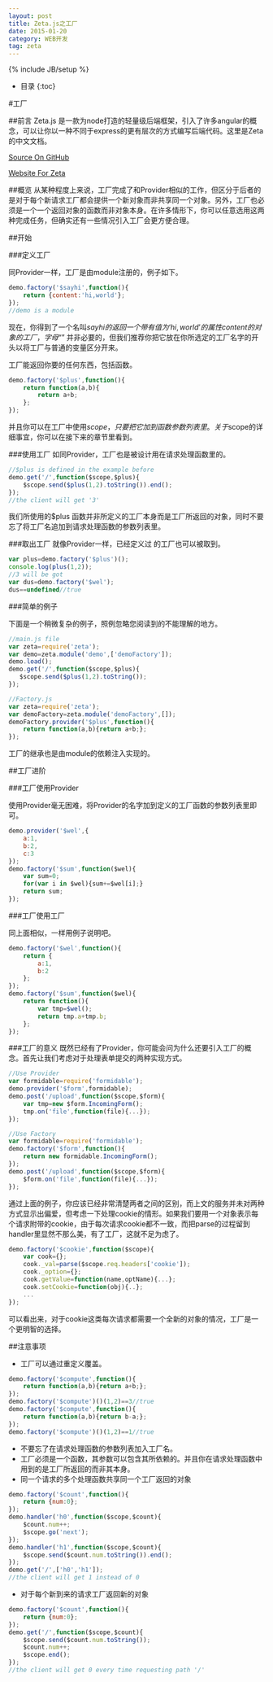```yaml
---
layout: post
title: Zeta.js之工厂
date: 2015-01-20
category: WEB开发
tag: zeta
---
```

{% include JB/setup %}

* 目录
{:toc}

#工厂

##前言
Zeta.js 是一款为node打造的轻量级后端框架，引入了许多angular的概念，可以让你以一种不同于express的更有层次的方式编写后端代码。这里是Zeta的中文文档。

[Source On GitHub](https://github.com/BenBBear/Zeta)

[Website For Zeta](http://zetajs.io/)

##概览
从某种程度上来说，工厂完成了和Provider相似的工作，但区分于后者的是对于每个新请求工厂都会提供一个新对象而非共享同一个对象。另外，工厂也必须是一个一个返回对象的函数而非对象本身。在许多情形下，你可以任意选用这两种完成任务，但确实还有一些情况引入工厂会更方便合理。

##开始

###定义工厂

同Provider一样，工厂是由module注册的，例子如下。

~~~js
demo.factory('$sayhi',function(){
    return {content:'hi,world'};
});
//demo is a module
~~~
现在，你得到了一个名叫$sayhi的返回一个带有值为‘hi,world’的属性content的对象的工厂，字母“$” 并非必要的，但我们推荐你把它放在你所选定的工厂名字的开头以将工厂与普通的变量区分开来。

工厂能返回你要的任何东西，包括函数。

~~~js
demo.factory('$plus',function(){
    return function(a,b){
        return a+b;
    };
});
~~~

并且你可以在工厂中使用$scope，只要把它加到函数参数列表里。关于$scope的详细事宜，你可以在接下来的章节里看到。

###使用工厂
如同Provider，工厂也是被设计用在请求处理函数里的。  

~~~js
//$plus is defined in the example before
demo.get('/',function($scope,$plus){
    $scope.send($plus(1,2).toString()).end();
});
//the client will get '3'
~~~

我们所使用的$plus 函数并非所定义的工厂本身而是工厂所返回的对象，同时不要忘了将工厂名追加到请求处理函数的参数列表里。

###取出工厂
就像Provider一样，已经定义过 的工厂也可以被取到。

~~~js
var plus=demo.factory('$plus')();
console.log(plus(1,2));
//3 will be got
var dus=demo.factory('$wel');
dus==undefined//true
~~~

###简单的例子

下面是一个稍微复杂的例子，照例忽略您阅读到的不能理解的地方。

~~~js
//main.js file
var zeta=require('zeta');
var demo=zeta.module('demo',['demoFactory']);
demo.load();
demo.get('/',function($scope,$plus){
   $scope.send($plus(1,2).toString());
});
~~~

~~~js
//Factory.js
var zeta=require('zeta');
var demoFactory=zeta.module('demoFactory',[]);
demoFactory.provider('$plus',function(){
    return function(a,b){return a+b;};
});
~~~

工厂的继承也是由module的依赖注入实现的。

##工厂进阶

###工厂使用Provider

使用Provider毫无困难，将Provider的名字加到定义的工厂函数的参数列表里即可。

~~~js
demo.provider('$wel',{
    a:1,
    b:2,
    c:3
});
demo.factory('$sum',function($wel){
    var sum=0;
    for(var i in $wel){sum+=$wel[i];}
    return sum;
});
~~~

###工厂使用工厂

同上面相似，一样用例子说明吧。

~~~js
demo.factory('$wel',function(){
    return {
        a:1,
        b:2
    };
});
demo.factory('$sum',function($wel){
    return function(){
        var tmp=$wel();
        return tmp.a+tmp.b;
    };
});
~~~

###工厂的意义
既然已经有了Provider，你可能会问为什么还要引入工厂的概念。首先让我们考虑对于处理表单提交的两种实现方式。

~~~js
//Use Provider
var formidable=require('formidable');
demo.provider('$form',formidable);
demo.post('/upload',function($scope,$form){
    var tmp=new $form.IncomingForm();
    tmp.on('file',function(file){...});
});
~~~

~~~js
//Use Factory
var formidable=require('formidable');
demo.factory('$form',function(){
    return new formidable.IncomingForm();
});
demo.post('/upload',function($scope,$form){
    $form.on('file',function(file){...});
});
~~~

通过上面的例子，你应该已经非常清楚两者之间的区别，而上文的服务并未对两种方式显示出偏爱，但考虑一下处理cookie的情形。如果我们要用一个对象表示每个请求附带的cookie，由于每次请求cookie都不一致，而把parse的过程留到handler里显然不那么美，有了工厂，这就不足为虑了。

~~~js
demo.factory('$cookie',function($scope){
    var cook={};
    cook._val=parse($scope.req.headers['cookie']);
    cook._option={};
    cook.getValue=function(name,optName){...};
    cook.setCookie=function(obj){..};
    ...
});
~~~

可以看出来，对于cookie这类每次请求都需要一个全新的对象的情况，工厂是一个更明智的选择。

##注意事项

- 工厂可以通过重定义覆盖。

~~~js
demo.factory('$compute',function(){
    return function(a,b){return a+b;};
});
demo.factory('$compute')()(1,2)==3//true
demo.factory('$compute',function(){
    return function(a,b){return b-a;};
});
demo.factory('$compute')()(1,2)==1//true
~~~

- 不要忘了在请求处理函数的参数列表加入工厂名。
- 工厂必须是一个函数，其参数可以包含其所依赖的。并且你在请求处理函数中用到的是工厂所返回的而非其本身。
- 同一个请求的多个处理函数共享同一个工厂返回的对象

~~~js
demo.factory('$count',function(){
    return {num:0};
});
demo.handler('h0',function($scope,$count){
    $count.num++;
    $scope.go('next');
});
demo.handler('h1',function($scope,$count){
    $scope.send($count.num.toString()).end();
});
demo.get('/',['h0','h1']);
//the client will get 1 instead of 0
~~~

- 对于每个新到来的请求工厂返回新的对象

~~~js
demo.factory('$count',function(){
    return {num:0};
});
demo.get('/',function($scope,$count){
    $scope.send($count.num.toString());
    $count.num++;
    $scope.end();
});
//the client will get 0 every time requesting path '/'
~~~
